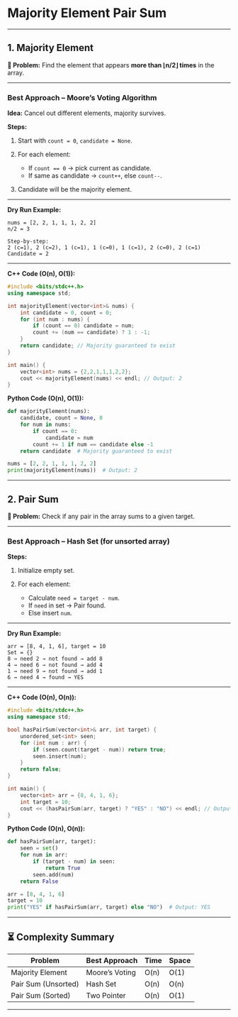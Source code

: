 # Majority Element Pair Sum

---

## **1. Majority Element**

**📌 Problem:**
Find the element that appears **more than ⌊n/2⌋ times** in the array.

---

### **Best Approach – Moore’s Voting Algorithm**

**Idea:** Cancel out different elements, majority survives.

**Steps:**

1. Start with `count = 0`, `candidate = None`.
2. For each element:

   * If `count == 0` → pick current as candidate.
   * If same as candidate → `count++`, else `count--`.
3. Candidate will be the majority element.

---

**Dry Run Example:**

```
nums = [2, 2, 1, 1, 1, 2, 2]
n/2 = 3

Step-by-step:
2 (c=1), 2 (c=2), 1 (c=1), 1 (c=0), 1 (c=1), 2 (c=0), 2 (c=1)
Candidate = 2
```

---

**C++ Code (O(n), O(1)):**

```cpp
#include <bits/stdc++.h>
using namespace std;

int majorityElement(vector<int>& nums) {
    int candidate = 0, count = 0;
    for (int num : nums) {
        if (count == 0) candidate = num;
        count += (num == candidate) ? 1 : -1;
    }
    return candidate; // Majority guaranteed to exist
}

int main() {
    vector<int> nums = {2,2,1,1,1,2,2};
    cout << majorityElement(nums) << endl; // Output: 2
}
```

**Python Code (O(n), O(1)):**

```python
def majorityElement(nums):
    candidate, count = None, 0
    for num in nums:
        if count == 0:
            candidate = num
        count += 1 if num == candidate else -1
    return candidate  # Majority guaranteed to exist

nums = [2, 2, 1, 1, 1, 2, 2]
print(majorityElement(nums))  # Output: 2
```

---

## **2. Pair Sum**

**📌 Problem:**
Check if any pair in the array sums to a given target.

---

### **Best Approach – Hash Set** (for unsorted array)

**Steps:**

1. Initialize empty set.
2. For each element:

   * Calculate `need = target - num`.
   * If `need` in set → Pair found.
   * Else insert `num`.

---

**Dry Run Example:**

```
arr = [8, 4, 1, 6], target = 10
Set = {}
8 → need 2 → not found → add 8
4 → need 6 → not found → add 4
1 → need 9 → not found → add 1
6 → need 4 → found → YES
```

---

**C++ Code (O(n), O(n)):**

```cpp
#include <bits/stdc++.h>
using namespace std;

bool hasPairSum(vector<int>& arr, int target) {
    unordered_set<int> seen;
    for (int num : arr) {
        if (seen.count(target - num)) return true;
        seen.insert(num);
    }
    return false;
}

int main() {
    vector<int> arr = {8, 4, 1, 6};
    int target = 10;
    cout << (hasPairSum(arr, target) ? "YES" : "NO") << endl; // Output: YES
}
```

**Python Code (O(n), O(n)):**

```python
def hasPairSum(arr, target):
    seen = set()
    for num in arr:
        if (target - num) in seen:
            return True
        seen.add(num)
    return False

arr = [8, 4, 1, 6]
target = 10
print("YES" if hasPairSum(arr, target) else "NO")  # Output: YES
```

---

## **⏳ Complexity Summary**

| Problem             | Best Approach  | Time | Space |
| ------------------- | -------------- | ---- | ----- |
| Majority Element    | Moore’s Voting | O(n) | O(1)  |
| Pair Sum (Unsorted) | Hash Set       | O(n) | O(n)  |
| Pair Sum (Sorted)   | Two Pointer    | O(n) | O(1)  |

---

